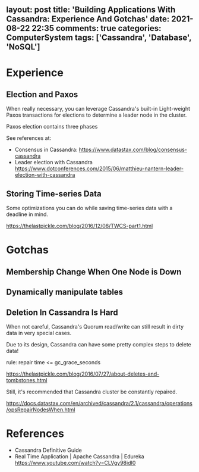 layout: post
title: 'Building Applications With Cassandra: Experience And Gotchas'
date: 2021-08-22 22:35
comments: true
categories: ComputerSystem
tags: ['Cassandra', 'Database', 'NoSQL']
---

# Experience

## Election and Paxos

When really necessary, you can leverage Cassandra's built-in Light-weight Paxos transactions for elections to determine a leader node in the cluster.

Paxos election contains three phases

See references at:

- Consensus in Cassandra: https://www.datastax.com/blog/consensus-cassandra
- Leader election with Cassandra https://www.dotconferences.com/2015/06/matthieu-nantern-leader-election-with-cassandra

<!--more-->

## Storing Time-series Data

Some optimizations you can do while saving time-series data with a deadline in mind.

https://thelastpickle.com/blog/2016/12/08/TWCS-part1.html

# Gotchas

## Membership Change When One Node is Down

## Dynamically manipulate tables


## Deletion In Cassandra Is Hard

When not careful, Cassandra's Quorum read/write can still result in dirty data in very special cases.

Due to its design, Cassandra can have some pretty complex steps to delete data!

rule:
repair time <= gc_grace_seconds

https://thelastpickle.com/blog/2016/07/27/about-deletes-and-tombstones.html

Still, it's recommended that Cassandra cluster be constantly repaired.

https://docs.datastax.com/en/archived/cassandra/2.1/cassandra/operations/opsRepairNodesWhen.html



# References

- Cassandra Definitive Guide
- Real Time Application | Apache Cassandra | Edureka https://www.youtube.com/watch?v=CLVgy98idI0